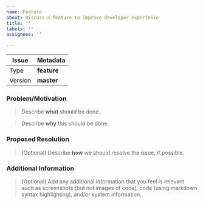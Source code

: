 ```yaml
---
name: Feature
about: Discuss a feature to improve developer experience
title: ''
labels: ''
assignees: ''

---
```


Issue   | Metadata
------- | -------------------------------
Type    | **feature**
Version | **master**

### Problem/Motivation

> Describe **what** should be done.

> Describe **why** this should be done.

### Proposed Resolution

> (Optional) Describe **how** we should resolve the issue, if possible.

### Additional Information

>  (Optional) Add any additional information that you feel is relevant such as screenshots (but not images of code), code (using markdown syntax highlighting), and/or system information.
